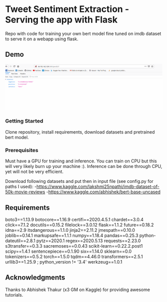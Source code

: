 # Tweet Sentiment Extraction - Serving the app with Flask

Repo with code for training your own bert model fine tuned on imdb dataset to serve it on a webapp using flask.

## Demo

![](bert-flask.gif)

### Getting Started

Clone repository, install requirements, download datasets and pretrained bert model.

### Prerequisites

Must have a GPU for training and inference. You can train on CPU but this will very likely burn up your machine :).
Inference can be done through CPU, yet will not be very efficient.

Download following datasets and put then in input file (see config.py for paths I used):
-https://www.kaggle.com/lakshmi25npathi/imdb-dataset-of-50k-movie-reviews
-https://www.kaggle.com/abhishek/bert-base-uncased

## Requirements

boto3==1.13.9
botocore==1.16.9
certifi==2020.4.5.1
chardet==3.0.4
click==7.1.2
docutils==0.15.2
filelock==3.0.12
flask==1.1.2
future==0.18.2
idna==2.9
itsdangerous==1.1.0
jinja2==2.11.2
jmespath==0.10.0
joblib==0.14.1
markupsafe==1.1.1
numpy==1.18.4
pandas==0.25.3
python-dateutil==2.8.1
pytz==2020.1
regex==2020.5.13
requests==2.23.0
s3transfer==0.3.3
sacremoses==0.0.43
scikit-learn==0.22.2.post1
scipy==1.4.1
sentencepiece==0.1.90
six==1.14.0
sklearn==0.0
tokenizers==0.5.2
torch==1.5.0
tqdm==4.46.0
transformers==2.5.1
urllib3==1.25.9 ; python_version != '3.4'
werkzeug==1.0.1

## Acknowledgments

Thanks to Abhishek Thakur (x3 GM on Kaggle) for providing awesome tutorials. 
